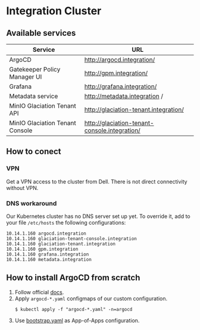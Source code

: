 # Integration Cluster

## Available services

| Service                         | URL                                           |
|---------------------------------|-----------------------------------------------|
| ArgoCD                          | http://argocd.integration/                    |
| Gatekeeper Policy Manager UI    | http://gpm.integration/                       |
| Grafana                         | http://grafana.integration/                   |
| Metadata service                | http://metadata.integration /                 |
| MinIO Glaciation Tenant API     | http://glaciation-tenant.integration/         |
| MinIO Glaciation Tenant Console | http://glaciation-tenant-console.integration/ |


## How to conect

### VPN

Get a VPN access to the cluster from Dell. There is not direct connectivity without VPN.

### DNS workaround

Our Kubernetes cluster has no DNS server set up yet. 
To override it, add to your file `/etc/hosts` the following configurations:

```
10.14.1.160 argocd.integration
10.14.1.160 glaciation-tenant-console.integration
10.14.1.160 glaciation-tenant.integration
10.14.1.160 gpm.integration
10.14.1.160 grafana.integration 
10.14.1.160 metadata.integration
```

## How to install ArgoCD from scratch

1. Follow official [docs](https://argo-cd.readthedocs.io/en/stable/getting_started/).
2. Apply `argocd-*.yaml` configmaps of our custom configuration.
   ```
   $ kubectl apply -f "argocd-*.yaml" -n=argocd
   ```
3. Use [bootstrap.yaml](bootstrap.yaml) as App-of-Apps configuration.
